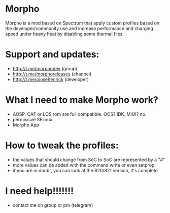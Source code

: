 # Morpho
Morpho is a mod based on Spectrum that apply custom profiles based on the developer/community use and increase performance and charging speed under heavy heat by disabling some thermal files.

# Support and updates:
- http://t.me/morphodev (group)
- http://t.me/morphoreleases (channel)
- http://t.me/ojosehenrick (developer)

# What I need to make Morpho work?
- AOSP, CAF or LOS rom are full compatible. OOS? IDK. MIUI? no.
- permissive SElinux
- Morpho App

# How to tweak the profiles:
- the values that should change from SoC to SoC are represented by a "#"
- more values can be added with the command write or even setprop
- if you are in doubt, you can look at the 820/821 version, it's complete

# I need help!!!!!!!
- contact me on group or pm (telegram)
